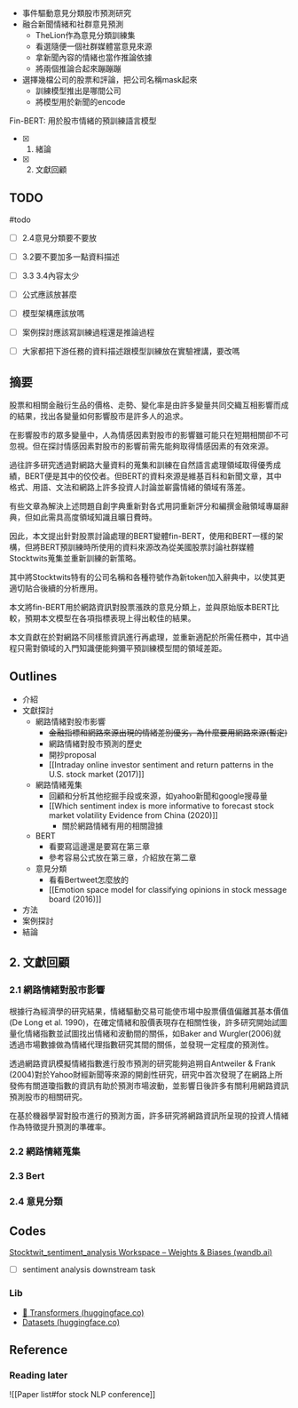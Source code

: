 - 事件驅動意見分類股市預測研究
- 融合新聞情緒和社群意見預測
	- TheLion作為意見分類訓練集
	- 看選隨便一個社群媒體當意見來源
	- 拿新聞內容的情緒也當作推論依據
	- 將兩個推論合起來蹦蹦蹦
- 選擇幾檔公司的股票和評論，把公司名稱mask起來
	- 訓練模型推出是哪間公司
	- 將模型用於新聞的encode

Fin-BERT: 用於股市情緒的預訓練語言模型

- [x] 1. 緒論
- [x] 2. 文獻回顧

## TODO
#todo
- [ ] 2.4意見分類要不要放
- [ ] 3.2要不要加多一點資料描述
- [ ] 3.3 3.4內容太少
- [ ] 公式應該放甚麼
- [ ] 模型架構應該放嗎
- [ ] 案例探討應該寫訓練過程還是推論過程
- [ ] 大家都把下游任務的資料描述跟模型訓練放在實驗裡講，要改嗎


## 摘要

股票和相關金融衍生品的價格、走勢、變化率是由許多變量共同交織互相影響而成的結果，找出各變量如何影響股市是許多人的追求。

在影響股市的眾多變量中，人為情感因素對股市的影響雖可能只在短期相關卻不可忽視。但在探討情感因素對股市的影響前需先能夠取得情感因素的有效來源。

過往許多研究透過對網路大量資料的蒐集和訓練在自然語言處理領域取得優秀成績，BERT便是其中的佼佼者。但BERT的資料來源是維基百科和新聞文章，其中格式、用語、文法和網路上許多投資人討論並嶄露情緒的領域有落差。

有些文章為解決上述問題自創字典重新對各式用詞重新評分和編撰金融領域專屬辭典，但如此需具高度領域知識且曠日費時。 

因此，本文提出針對股票討論處理的BERT變體fin-BERT，使用和BERT一樣的架構，但將BERT預訓練時所使用的資料來源改為從美國股票討論社群媒體Stocktwits蒐集並重新訓練的新策略。

其中將Stocktwits特有的公司名稱和各種符號作為新token加入辭典中，以使其更適切貼合後續的分析應用。

本文將fin-BERT用於網路資訊對股票漲跌的意見分類上，並與原始版本BERT比較，預期本文模型在各項指標表現上得出較佳的結果。

本文貢獻在於對網路不同樣態資訊進行再處理，並重新適配於所需任務中，其中過程只需對領域的入門知識便能夠彌平預訓練模型間的領域差距。

## Outlines
- 介紹
- 文獻探討
	- 網路情緒對股市影響
		- ~~金融指標和網路來源出現的情緒差別優劣，為什麼要用網路來源(暫定)~~
		- 網路情緒對股市預測的歷史
		- 開抄proposal
		- [[Intraday online investor sentiment and return patterns in the U.S. stock market (2017)]]
	- 網路情緒蒐集
		- 回顧和分析其他挖掘手段或來源，如yahoo新聞和google搜尋量
		- [[Which sentiment index is more informative to forecast stock market volatility Evidence from China (2020)]]
			- 關於網路情緒有用的相關證據
	- BERT
		- 看要寫這邊還是要寫在第三章
		- 參考容易公式放在第三章，介紹放在第二章
	- 意見分類
		- 看看Bertweet怎麼放的
		- [[Emotion space model for classifying opinions in stock message board (2016)]]
- 方法
- 案例探討
- 結論

## 2. 文獻回顧
### 2.1 網路情緒對股市影響
根據行為經濟學的研究結果，情緒驅動交易可能使市場中股票價值偏離其基本價值(De Long et al. 1990)，在確定情緒和股價表現存在相關性後，許多研究開始試圖量化情緒指數並試圖找出情緒和波動間的關係，如Baker and Wurgler(2006)就透過市場數據做為情緒代理指數研究其間的關係，並發現一定程度的預測性。

透過網路資訊模擬情緒指數進行股市預測的研究能夠追朔自Antweiler & Frank (2004)對於Yahoo財經新聞等來源的開創性研究，研究中首次發現了在網路上所發佈有關道瓊指數的資訊有助於預測市場波動，並影響日後許多有關利用網路資訊預測股市的相關研究。

在基於機器學習對股市進行的預測方面，許多研究將網路資訊所呈現的投資人情緒作為特徵提升預測的準確率。
### 2.2 網路情緒蒐集
### 2.3 Bert
### 2.4 意見分類

## Codes
[Stocktwit_sentiment_analysis Workspace – Weights & Biases (wandb.ai)](https://wandb.ai/alan8365/Stocktwit_sentiment_analysis?workspace=user-alan8365)
- [ ] sentiment analysis downstream task

### Lib
- [🤗 Transformers (huggingface.co)](https://huggingface.co/docs/transformers/index)
- [Datasets (huggingface.co)](https://huggingface.co/docs/datasets/index)
## Reference

### Reading later
![[Paper list#for stock NLP conference]]